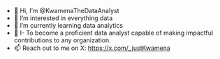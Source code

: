 - 👋 Hi, I’m @KwamenaTheDataAnalyst
- 👀 I’m interested in everything data
- 🌱 I’m currently learning data analytics 
- 💞️ I- To become a proficient data analyst capable of making impactful contributions to any organization.
- 📫 Reach out to me on X: https://x.com/_justKwamena

<!---
KwamenaTheDataAnalyst/KwamenaTheDataAnalyst is a ✨ special ✨ repository because its `README.md` (this file) appears on your GitHub profile.
You can click the Preview link to take a look at your changes.
--->
